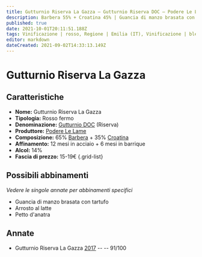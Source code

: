 ```yaml
---
title: Gutturnio Riserva La Gazza – Gutturnio Riserva DOC – Podere Le Lame – Emilia (IT) – 15-19€ – 5★
description: Barbera 55% + Croatina 45% | Guancia di manzo brasata con tartufo 
published: true
date: 2021-10-01T20:11:51.188Z
tags: Vinificazione | rosso, Regione | Emilia (IT), Vinificazione | blend, Vinificazione | fermo, Valutazioni | 3 stelle, Vitigni | Barbera, Vitigni | Croatina, Prezzi | 15-19€, Alimento | manzo, Alimento-dettagli | guancia, Aromatizzazione | al tartufo, Cottura | brasato
editor: markdown
dateCreated: 2021-09-02T14:33:13.149Z
---
```


# Gutturnio Riserva La Gazza 

## Caratteristiche
- **Nome:** Gutturnio Riserva La Gazza 
- **Tipologia:** Rosso fermo
- **Denominazione:** [Gutturnio DOC](/denominazioni/Italia/Emilia/DOC-Gutturnio) (Riserva)
- **Produttore:** [Podere Le Lame](/produttori/Italia/Emilia/Podere-Le-Lame) 
- **Composizione:** 65% [Barbera](/vitigni/Italia/bacca-nera/barbera) + 35% [Croatina](/vitigni/Italia/bacca-nera/croatina)
- **Affinamento:** 12 mesi in acciaio + 6 mesi in barrique
- **Alcol:** 14%
- **Fascia di prezzo:** 15-19€
{.grid-list}

## Possibili abbinamenti
*Vedere le singole annate per abbinamenti specifici*

- Guancia di manzo brasata con tartufo
- Arrosto al latte 
- Petto d'anatra

## Annate
- Gutturnio Riserva La Gazza [2017](/vini/Italia/Emilia/Le-Lame/Gutturnio-Riserva-La-Gazza/2017) -- <span class="star-5"></span> -- 91/100


